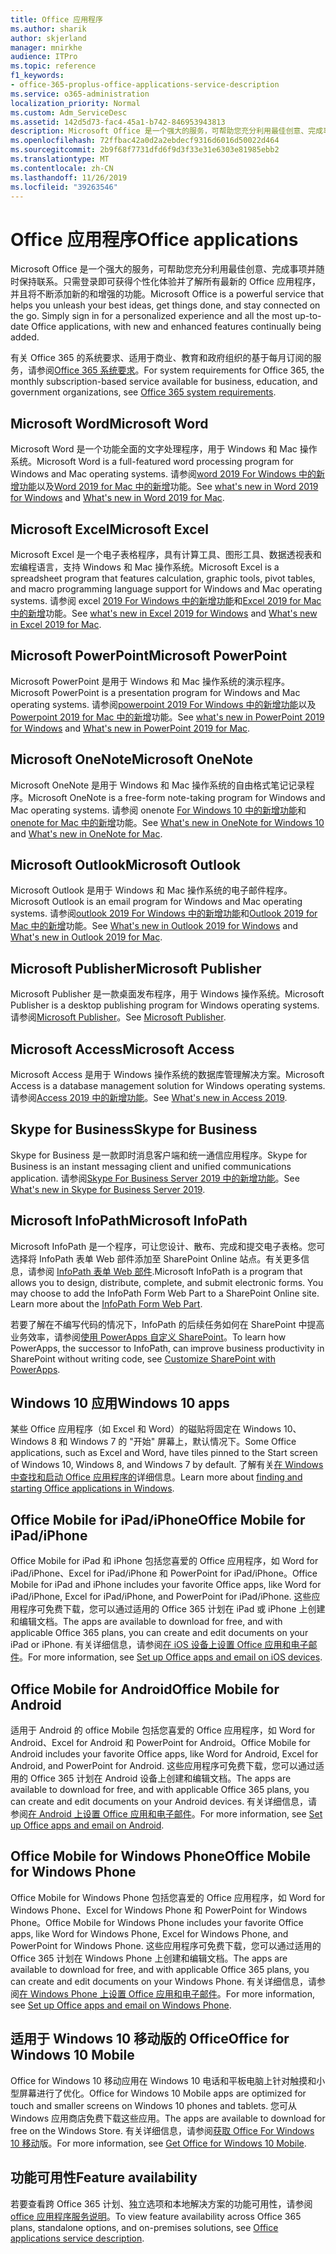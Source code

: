 ```yaml
---
title: Office 应用程序
ms.author: sharik
author: skjerland
manager: mnirkhe
audience: ITPro
ms.topic: reference
f1_keywords:
- office-365-proplus-office-applications-service-description
ms.service: o365-administration
localization_priority: Normal
ms.custom: Adm_ServiceDesc
ms.assetid: 142d5d73-fac4-45a1-b742-846953943813
description: Microsoft Office 是一个强大的服务，可帮助您充分利用最佳创意、完成事项并随时保持联系。只需登录即可获得个性化体验并了解所有最新的 Office 应用程序，并且将不断添加新的和增强的功能。
ms.openlocfilehash: 72ffbac42a0d2a2ebdecf9316d6016d50022d464
ms.sourcegitcommit: 2b9f68f7731dfd6f9d3f33e31e6303e81985ebb2
ms.translationtype: MT
ms.contentlocale: zh-CN
ms.lasthandoff: 11/26/2019
ms.locfileid: "39263546"
---
```

# <a name="office-applications"></a><span data-ttu-id="ed4ed-104">Office 应用程序</span><span class="sxs-lookup"><span data-stu-id="ed4ed-104">Office applications</span></span>

<span data-ttu-id="ed4ed-p102">Microsoft Office 是一个强大的服务，可帮助您充分利用最佳创意、完成事项并随时保持联系。只需登录即可获得个性化体验并了解所有最新的 Office 应用程序，并且将不断添加新的和增强的功能。</span><span class="sxs-lookup"><span data-stu-id="ed4ed-p102">Microsoft Office is a powerful service that helps you unleash your best ideas, get things done, and stay connected on the go. Simply sign in for a personalized experience and all the most up-to-date Office applications, with new and enhanced features continually being added.</span></span>
  
<span data-ttu-id="ed4ed-107">有关 Office 365 的系统要求、适用于商业、教育和政府组织的基于每月订阅的服务，请参阅[Office 365 系统要求](https://products.office.com/office-system-requirements/#Office365forBEG)。</span><span class="sxs-lookup"><span data-stu-id="ed4ed-107">For system requirements for Office 365, the monthly subscription-based service available for business, education, and government organizations, see [Office 365 system requirements](https://products.office.com/office-system-requirements/#Office365forBEG).</span></span>
  
## <a name="microsoft-word"></a><span data-ttu-id="ed4ed-108">Microsoft Word</span><span class="sxs-lookup"><span data-stu-id="ed4ed-108">Microsoft Word</span></span>

<span data-ttu-id="ed4ed-109">Microsoft Word 是一个功能全面的文字处理程序，用于 Windows 和 Mac 操作系统。</span><span class="sxs-lookup"><span data-stu-id="ed4ed-109">Microsoft Word is a full-featured word processing program for Windows and Mac operating systems.</span></span> <span data-ttu-id="ed4ed-110">请参阅[word 2019 For Windows 中的新增功能](https://support.office.com/article/what-s-new-in-word-2019-for-windows-d3d31e5e-2bb8-4433-80bb-08279beef4b3)以及[Word 2019 for Mac 中的新增](https://support.office.com/article/what-s-new-in-word-2019-for-mac-247e0cd4-a758-4b42-a157-42eb8853aef5)功能。</span><span class="sxs-lookup"><span data-stu-id="ed4ed-110">See [what's new in Word 2019 for Windows](https://support.office.com/article/what-s-new-in-word-2019-for-windows-d3d31e5e-2bb8-4433-80bb-08279beef4b3) and [What's new in Word 2019 for Mac](https://support.office.com/article/what-s-new-in-word-2019-for-mac-247e0cd4-a758-4b42-a157-42eb8853aef5).</span></span>
  
## <a name="microsoft-excel"></a><span data-ttu-id="ed4ed-111">Microsoft Excel</span><span class="sxs-lookup"><span data-stu-id="ed4ed-111">Microsoft Excel</span></span>

<span data-ttu-id="ed4ed-112">Microsoft Excel 是一个电子表格程序，具有计算工具、图形工具、数据透视表和宏编程语言，支持 Windows 和 Mac 操作系统。</span><span class="sxs-lookup"><span data-stu-id="ed4ed-112">Microsoft Excel is a spreadsheet program that features calculation, graphic tools, pivot tables, and macro programming language support for Windows and Mac operating systems.</span></span> <span data-ttu-id="ed4ed-113">请参阅 excel [2019 For Windows 中的新增功能](https://support.office.com/article/what-s-new-in-excel-2019-for-windows-5a201203-1155-4055-82a5-82bf0994631f)和[Excel 2019 for Mac 中的新增](https://support.office.com/article/what-s-new-in-excel-2019-for-mac-5ce129d3-9e5c-417f-9545-fb6f7b72674d)功能。</span><span class="sxs-lookup"><span data-stu-id="ed4ed-113">See [what's new in Excel 2019 for Windows](https://support.office.com/article/what-s-new-in-excel-2019-for-windows-5a201203-1155-4055-82a5-82bf0994631f) and [What's new in Excel 2019 for Mac](https://support.office.com/article/what-s-new-in-excel-2019-for-mac-5ce129d3-9e5c-417f-9545-fb6f7b72674d).</span></span>
  
## <a name="microsoft-powerpoint"></a><span data-ttu-id="ed4ed-114">Microsoft PowerPoint</span><span class="sxs-lookup"><span data-stu-id="ed4ed-114">Microsoft PowerPoint</span></span>

<span data-ttu-id="ed4ed-115">Microsoft PowerPoint 是用于 Windows 和 Mac 操作系统的演示程序。</span><span class="sxs-lookup"><span data-stu-id="ed4ed-115">Microsoft PowerPoint is a presentation program for Windows and Mac operating systems.</span></span> <span data-ttu-id="ed4ed-116">请参阅[powerpoint 2019 For Windows 中的新增功能](https://support.office.com/article/what-s-new-in-powerpoint-2019-for-windows-8355a56a-f643-42d2-8454-784fa9b3d109)以及[Powerpoint 2019 for Mac 中的新增](https://support.office.com/article/what-s-new-in-powerpoint-2019-for-mac-5038ba79-48c5-40f0-adff-11489e5d6fed)功能。</span><span class="sxs-lookup"><span data-stu-id="ed4ed-116">See [what's new in PowerPoint 2019 for Windows](https://support.office.com/article/what-s-new-in-powerpoint-2019-for-windows-8355a56a-f643-42d2-8454-784fa9b3d109) and [What's new in PowerPoint 2019 for Mac](https://support.office.com/article/what-s-new-in-powerpoint-2019-for-mac-5038ba79-48c5-40f0-adff-11489e5d6fed).</span></span>
  
## <a name="microsoft-onenote"></a><span data-ttu-id="ed4ed-117">Microsoft OneNote</span><span class="sxs-lookup"><span data-stu-id="ed4ed-117">Microsoft OneNote</span></span>

<span data-ttu-id="ed4ed-118">Microsoft OneNote 是用于 Windows 和 Mac 操作系统的自由格式笔记记录程序。</span><span class="sxs-lookup"><span data-stu-id="ed4ed-118">Microsoft OneNote is a free-form note-taking program for Windows and Mac operating systems.</span></span> <span data-ttu-id="ed4ed-119">请参阅 onenote [For Windows 10 中的新增功能](https://support.office.com/article/what-s-new-in-onenote-for-windows-10-1477d5de-f4fd-4943-b18a-ff17091161ea)和[onenote for Mac 中的新增](https://support.office.com/article/see-what-s-new-in-onenote-for-mac-c82d3f15-252f-452a-89ba-e09fbe418829)功能。</span><span class="sxs-lookup"><span data-stu-id="ed4ed-119">See [What's new in OneNote for Windows 10](https://support.office.com/article/what-s-new-in-onenote-for-windows-10-1477d5de-f4fd-4943-b18a-ff17091161ea) and [What's new in OneNote for Mac](https://support.office.com/article/see-what-s-new-in-onenote-for-mac-c82d3f15-252f-452a-89ba-e09fbe418829).</span></span>
  
## <a name="microsoft-outlook"></a><span data-ttu-id="ed4ed-120">Microsoft Outlook</span><span class="sxs-lookup"><span data-stu-id="ed4ed-120">Microsoft Outlook</span></span>

<span data-ttu-id="ed4ed-121">Microsoft Outlook 是用于 Windows 和 Mac 操作系统的电子邮件程序。</span><span class="sxs-lookup"><span data-stu-id="ed4ed-121">Microsoft Outlook is an email program for Windows and Mac operating systems.</span></span> <span data-ttu-id="ed4ed-122">请参阅[outlook 2019 For Windows 中的新增功能](https://support.office.com/article/what-s-new-in-outlook-2019-for-windows-0c64df36-0908-4ff6-a7fc-573a62800525)和[Outlook 2019 for Mac 中的新增](https://support.office.com/article/what-s-new-in-outlook-2019-for-mac-05736033-f99e-4cb2-88aa-01e979b0736b)功能。</span><span class="sxs-lookup"><span data-stu-id="ed4ed-122">See [What's new in Outlook 2019 for Windows](https://support.office.com/article/what-s-new-in-outlook-2019-for-windows-0c64df36-0908-4ff6-a7fc-573a62800525) and [What's new in Outlook 2019 for Mac](https://support.office.com/article/what-s-new-in-outlook-2019-for-mac-05736033-f99e-4cb2-88aa-01e979b0736b).</span></span>
  
## <a name="microsoft-publisher"></a><span data-ttu-id="ed4ed-123">Microsoft Publisher</span><span class="sxs-lookup"><span data-stu-id="ed4ed-123">Microsoft Publisher</span></span>

<span data-ttu-id="ed4ed-124">Microsoft Publisher 是一款桌面发布程序，用于 Windows 操作系统。</span><span class="sxs-lookup"><span data-stu-id="ed4ed-124">Microsoft Publisher is a desktop publishing program for Windows operating systems.</span></span> <span data-ttu-id="ed4ed-125">请参阅[Microsoft Publisher](https://products.office.com/publisher)。</span><span class="sxs-lookup"><span data-stu-id="ed4ed-125">See [Microsoft Publisher](https://products.office.com/publisher).</span></span>
  
## <a name="microsoft-access"></a><span data-ttu-id="ed4ed-126">Microsoft Access</span><span class="sxs-lookup"><span data-stu-id="ed4ed-126">Microsoft Access</span></span>

<span data-ttu-id="ed4ed-127">Microsoft Access 是用于 Windows 操作系统的数据库管理解决方案。</span><span class="sxs-lookup"><span data-stu-id="ed4ed-127">Microsoft Access is a database management solution for Windows operating systems.</span></span> <span data-ttu-id="ed4ed-128">请参阅[Access 2019 中的新增功能](https://support.office.com/article/what-s-new-in-access-2019-f52c5317-3494-4105-9c56-5a2abb8e0f87)。</span><span class="sxs-lookup"><span data-stu-id="ed4ed-128">See [What's new in Access 2019](https://support.office.com/article/what-s-new-in-access-2019-f52c5317-3494-4105-9c56-5a2abb8e0f87).</span></span>
  
## <a name="skype-for-business"></a><span data-ttu-id="ed4ed-129">Skype for Business</span><span class="sxs-lookup"><span data-stu-id="ed4ed-129">Skype for Business</span></span>

<span data-ttu-id="ed4ed-130">Skype for Business 是一款即时消息客户端和统一通信应用程序。</span><span class="sxs-lookup"><span data-stu-id="ed4ed-130">Skype for Business is an instant messaging client and unified communications application.</span></span> <span data-ttu-id="ed4ed-131">请参阅[Skype For Business Server 2019 中的新增功能](https://docs.microsoft.com/skypeforbusiness/whats-new)。</span><span class="sxs-lookup"><span data-stu-id="ed4ed-131">See [What's new in Skype for Business Server 2019](https://docs.microsoft.com/skypeforbusiness/whats-new).</span></span>
  
## <a name="microsoft-infopath"></a><span data-ttu-id="ed4ed-132">Microsoft InfoPath</span><span class="sxs-lookup"><span data-stu-id="ed4ed-132">Microsoft InfoPath</span></span>

<span data-ttu-id="ed4ed-p111">Microsoft InfoPath 是一个程序，可让您设计、散布、完成和提交电子表格。您可选择将 InfoPath 表单 Web 部件添加至 SharePoint Online 站点。有关更多信息，请参阅 [InfoPath 表单 Web 部件](https://go.microsoft.com/fwlink/p/?LinkId=271687).</span><span class="sxs-lookup"><span data-stu-id="ed4ed-p111">Microsoft InfoPath is a program that allows you to design, distribute, complete, and submit electronic forms. You may choose to add the InfoPath Form Web Part to a SharePoint Online site. Learn more about the [InfoPath Form Web Part](https://go.microsoft.com/fwlink/p/?LinkId=271687).</span></span>

<span data-ttu-id="ed4ed-136">若要了解在不编写代码的情况下，InfoPath 的后续任务如何在 SharePoint 中提高业务效率，请参阅[使用 PowerApps 自定义 SharePoint](https://powerapps.microsoft.com/infopath/)。</span><span class="sxs-lookup"><span data-stu-id="ed4ed-136">To learn how PowerApps, the successor to InfoPath, can improve business productivity in SharePoint without writing code, see [Customize SharePoint with PowerApps](https://powerapps.microsoft.com/infopath/).</span></span>
  
## <a name="windows-10-apps"></a><span data-ttu-id="ed4ed-137">Windows 10 应用</span><span class="sxs-lookup"><span data-stu-id="ed4ed-137">Windows 10 apps</span></span>

<span data-ttu-id="ed4ed-138">某些 Office 应用程序（如 Excel 和 Word）的磁贴将固定在 Windows 10、Windows 8 和 Windows 7 的 "开始" 屏幕上，默认情况下。</span><span class="sxs-lookup"><span data-stu-id="ed4ed-138">Some Office applications, such as Excel and Word, have tiles pinned to the Start screen of Windows 10, Windows 8, and Windows 7 by default.</span></span> <span data-ttu-id="ed4ed-139">了解有关[在 Windows 中查找和启动 Office 应用程序的](https://support.office.com/article/can-t-find-office-applications-in-windows-10-windows-8-or-windows-7-907ce545-6ae8-459b-8d9d-de6764a635d6?ocmsassetID=HA103581103&CTT=1&CorrelationId=03707eae-b946-462a-b3c6-f0fc04f55611&ui=en-US&rs=en-US&ad=US#ID0EAABAAA=Windows_8.1_or_Windows_8)详细信息。</span><span class="sxs-lookup"><span data-stu-id="ed4ed-139">Learn more about [finding and starting Office applications in Windows](https://support.office.com/article/can-t-find-office-applications-in-windows-10-windows-8-or-windows-7-907ce545-6ae8-459b-8d9d-de6764a635d6?ocmsassetID=HA103581103&CTT=1&CorrelationId=03707eae-b946-462a-b3c6-f0fc04f55611&ui=en-US&rs=en-US&ad=US#ID0EAABAAA=Windows_8.1_or_Windows_8).</span></span>
  
## <a name="office-mobile-for-ipadiphone"></a><span data-ttu-id="ed4ed-140">Office Mobile for iPad/iPhone</span><span class="sxs-lookup"><span data-stu-id="ed4ed-140">Office Mobile for iPad/iPhone</span></span>

<span data-ttu-id="ed4ed-141">Office Mobile for iPad 和 iPhone 包括您喜爱的 Office 应用程序，如 Word for iPad/iPhone、Excel for iPad/iPhone 和 PowerPoint for iPad/iPhone。</span><span class="sxs-lookup"><span data-stu-id="ed4ed-141">Office Mobile for iPad and iPhone includes your favorite Office apps, like Word for iPad/iPhone, Excel for iPad/iPhone, and PowerPoint for iPad/iPhone.</span></span> <span data-ttu-id="ed4ed-142">这些应用程序可免费下载，您可以通过适用的 Office 365 计划在 iPad 或 iPhone 上创建和编辑文档。</span><span class="sxs-lookup"><span data-stu-id="ed4ed-142">The apps are available to download for free, and with applicable Office 365 plans, you can create and edit documents on your iPad or iPhone.</span></span> <span data-ttu-id="ed4ed-143">有关详细信息，请参阅[在 iOS 设备上设置 Office 应用和电子邮件](https://support.office.com/article/set-up-office-apps-and-email-on-ios-devices-0402b37e-49c4-4419-a030-f34c2013041f?ui=en-US&rs=en-US&ad=US)。</span><span class="sxs-lookup"><span data-stu-id="ed4ed-143">For more information, see [Set up Office apps and email on iOS devices](https://support.office.com/article/set-up-office-apps-and-email-on-ios-devices-0402b37e-49c4-4419-a030-f34c2013041f?ui=en-US&rs=en-US&ad=US).</span></span>

## <a name="office-mobile-for-android"></a><span data-ttu-id="ed4ed-144">Office Mobile for Android</span><span class="sxs-lookup"><span data-stu-id="ed4ed-144">Office Mobile for Android</span></span>

<span data-ttu-id="ed4ed-145">适用于 Android 的 office Mobile 包括您喜爱的 Office 应用程序，如 Word for Android、Excel for Android 和 PowerPoint for Android。</span><span class="sxs-lookup"><span data-stu-id="ed4ed-145">Office Mobile for Android includes your favorite Office apps, like Word for Android, Excel for Android, and PowerPoint for Android.</span></span> <span data-ttu-id="ed4ed-146">这些应用程序可免费下载，您可以通过适用的 Office 365 计划在 Android 设备上创建和编辑文档。</span><span class="sxs-lookup"><span data-stu-id="ed4ed-146">The apps are available to download for free, and with applicable Office 365 plans, you can create and edit documents on your Android devices.</span></span> <span data-ttu-id="ed4ed-147">有关详细信息，请参阅[在 Android 上设置 Office 应用和电子邮件](https://support.office.com/article/set-up-office-apps-and-email-on-android-6ef2ebf2-fc2d-474a-be4a-5a801365c87f?ui=en-US&rs=en-US&ad=US)。</span><span class="sxs-lookup"><span data-stu-id="ed4ed-147">For more information, see [Set up Office apps and email on Android](https://support.office.com/article/set-up-office-apps-and-email-on-android-6ef2ebf2-fc2d-474a-be4a-5a801365c87f?ui=en-US&rs=en-US&ad=US).</span></span>

## <a name="office-mobile-for-windows-phone"></a><span data-ttu-id="ed4ed-148">Office Mobile for Windows Phone</span><span class="sxs-lookup"><span data-stu-id="ed4ed-148">Office Mobile for Windows Phone</span></span>

<span data-ttu-id="ed4ed-149">Office Mobile for Windows Phone 包括您喜爱的 Office 应用程序，如 Word for Windows Phone、Excel for Windows Phone 和 PowerPoint for Windows Phone。</span><span class="sxs-lookup"><span data-stu-id="ed4ed-149">Office Mobile for Windows Phone includes your favorite Office apps, like Word for Windows Phone, Excel for Windows Phone, and PowerPoint for Windows Phone.</span></span> <span data-ttu-id="ed4ed-150">这些应用程序可免费下载，您可以通过适用的 Office 365 计划在 Windows Phone 上创建和编辑文档。</span><span class="sxs-lookup"><span data-stu-id="ed4ed-150">The apps are available to download for free, and with applicable Office 365 plans, you can create and edit documents on your Windows Phone.</span></span> <span data-ttu-id="ed4ed-151">有关详细信息，请参阅[在 Windows Phone 上设置 Office 应用和电子邮件](https://support.office.com/article/set-up-office-apps-and-email-on-windows-phone-9bccc8b8-a321-4d0d-a45e-6e06a3438e43?ui=en-US&rs=en-US&ad=US)。</span><span class="sxs-lookup"><span data-stu-id="ed4ed-151">For more information, see [Set up Office apps and email on Windows Phone](https://support.office.com/article/set-up-office-apps-and-email-on-windows-phone-9bccc8b8-a321-4d0d-a45e-6e06a3438e43?ui=en-US&rs=en-US&ad=US).</span></span>

## <a name="office-for-windows-10-mobile"></a><span data-ttu-id="ed4ed-152">适用于 Windows 10 移动版的 Office</span><span class="sxs-lookup"><span data-stu-id="ed4ed-152">Office for Windows 10 Mobile</span></span>

<span data-ttu-id="ed4ed-153">Office for Windows 10 移动应用在 Windows 10 电话和平板电脑上针对触摸和小型屏幕进行了优化。</span><span class="sxs-lookup"><span data-stu-id="ed4ed-153">Office for Windows 10 Mobile apps are optimized for touch and smaller screens on Windows 10 phones and tablets.</span></span> <span data-ttu-id="ed4ed-154">您可从 Windows 应用商店免费下载这些应用。</span><span class="sxs-lookup"><span data-stu-id="ed4ed-154">The apps are available to download for free on the Windows Store.</span></span> <span data-ttu-id="ed4ed-155">有关详细信息，请参阅[获取 Office For Windows 10 移动](https://products.office.com/mobile/office-mobile-apps-for-windows)版。</span><span class="sxs-lookup"><span data-stu-id="ed4ed-155">For more information, see [Get Office for Windows 10 Mobile](https://products.office.com/mobile/office-mobile-apps-for-windows).</span></span>
  
## <a name="feature-availability"></a><span data-ttu-id="ed4ed-156">功能可用性</span><span class="sxs-lookup"><span data-stu-id="ed4ed-156">Feature availability</span></span>

<span data-ttu-id="ed4ed-157">若要查看跨 Office 365 计划、独立选项和本地解决方案的功能可用性，请参阅[office 应用程序服务说明](office-applications-service-description.md)。</span><span class="sxs-lookup"><span data-stu-id="ed4ed-157">To view feature availability across Office 365 plans, standalone options, and on-premises solutions, see [Office applications service description](office-applications-service-description.md).</span></span>
  